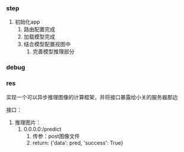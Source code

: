 ### step

1. 初始化app
   1. 路由配置完成
   2. 加载模型完成
   3. 结合模型配置视图中
      1. 完善模型推理部分


### debug



### res

实现一个可以异步推理图像的计算框架，并将接口暴露给小关的服务器那边

接口：
   1. 推理图片：
      1. 0.0.0.0:/predict
         1. 传参：post图像文件
         2. return: {'data': pred, 'success': True}